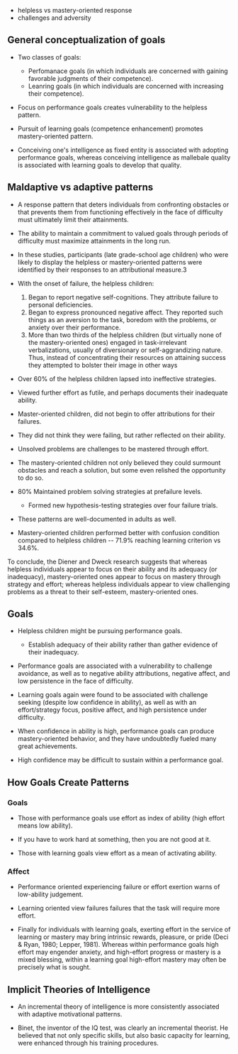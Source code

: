 - helpless vs mastery-oriented response
- challenges and adversity

## General conceptualization of goals

- Two classes of goals:
	- Perfomanace goals (in which individuals are concerned with gaining 
	  favorable judgments of their competence).
	- Leanring goals  (in which individuals are concerned with increasing 
	  their competence). 
- Focus on performance goals creates vulnerability to the helpless pattern.
- Pursuit of learning goals (competence enhancement) promotes 
  mastery-oriented pattern.

- Conceiving one's intelligence as fixed entity is associated with
  adopting performance goals, whereas conceiving intelligence as mallebale
  quality is associated with learning goals to develop that quality.

## Maldaptive vs adaptive patterns

- A response pattern that deters individuals from confronting obstacles
  or that prevents them from functioning effectively in the
  face of difficulty must ultimately limit their attainments. 
  
- The ability to maintain a commitment to valued
  goals through periods of difficulty must maximize attainments
  in the long run.
  
- In these studies, participants
  (late grade-school age children) who were likely to display the
  helpless or mastery-oriented patterns were identified by their
  responses to an attributional measure.3
  
- With the onset of failure, the helpless children:

    1. Began to report negative self-cognitions. They attribute failure to
       personal deficiencies.
    2. Began to express pronounced negative affect. They reported such
	   things as an aversion to the task, boredom with the problems, or
	   anxiety over their performance.
    3. More than two thirds of the helpless children (but virtually none
	   of the mastery-oriented ones) engaged in task-irrelevant verbalizations,
	   usually of diversionary or self-aggrandizing nature. Thus, instead of
	   concentrating their resources on attaining success they attempted to
	   bolster their image in other ways
	   
- Over 60% of the helpless children lapsed into ineffective strategies.
- Viewed further effort as futile, and perhaps documents their inadequate
  ability.
  
- Master-oriented children, did not begin to offer attributions for their
  failures.
- They did not think they were failing, but rather reflected on their ability.
- Unsolved problems are challenges to be mastered through effort.
- The mastery-oriented children not only believed they could surmount
  obstacles and reach a solution, but some even relished the opportunity to
  do so.
 - 80% Maintained problem solving strategies at prefailure levels.
     - Formed new hypothesis-testing strategies over four failure trials.
	 
- These patterns are well-documented in adults as well.

- Mastery-oriented children performed better with confusion condition
  compared to helpless children -- 71.9% reaching learning criterion
  vs 34.6%.

To conclude, the Diener and Dweck research suggests that
whereas helpless individuals appear to focus on their ability and
its adequacy (or inadequacy), mastery-oriented ones appear to
focus on mastery through strategy and effort; whereas helpless
individuals appear to view challenging problems as a threat to their
self-esteem, mastery-oriented ones.

 ## Goals
 
 - Helpless children might be pursuing performance goals.
     - Establish adequacy of their ability rather than gather evidence of
	   their inadequacy.
	 
- Performance goals are associated with a vulnerability to challenge
  avoidance, as well as to negative ability attributions, negative affect,
  and low persistence in the face of difficulty.
- Learning goals again were found to be associated with challenge seeking
  (despite low confidence in ability), as well as with an effort/strategy
  focus, positive affect, and high persistence under difficulty.
  
- When confidence in ability is high, performance goals can produce
  mastery-oriented behavior, and they have undoubtedly fueled many great
  achievements.
  
- High confidence may be difficult to sustain within a performance goal.

## How Goals Create Patterns


### Goals

- Those with performance goals use effort as index of ability (high effort
  means low ability).
- If you have to work hard at something, then you are not good at it.

- Those with learning goals view effort as a mean of activating ability.

### Affect

- Performance oriented experiencing failure or effort exertion warns of
  low-ability judgement.
  
- Learning oriented view failures failures that the task will require
  more effort. 
  
- Finally for individuals with learning goals, exerting effort
in the service of learning or mastery may bring intrinsic rewards,
pleasure, or pride (Deci & Ryan, 1980; Lepper, 1981). Whereas
within performance goals high effort may engender anxiety, and
high-effort progress or mastery is a mixed blessing, within a
learning goal high-effort mastery may often be precisely what is
sought. 

## Implicit Theories of Intelligence

- An incremental theory of intelligence is more consistently associated
  with adaptive motivational patterns.
  
- Binet, the inventor of the IQ test, was clearly an incremental theorist.
  He believed that not only specific skills, but also basic capacity for
  learning, were enhanced through his training procedures.
  
  